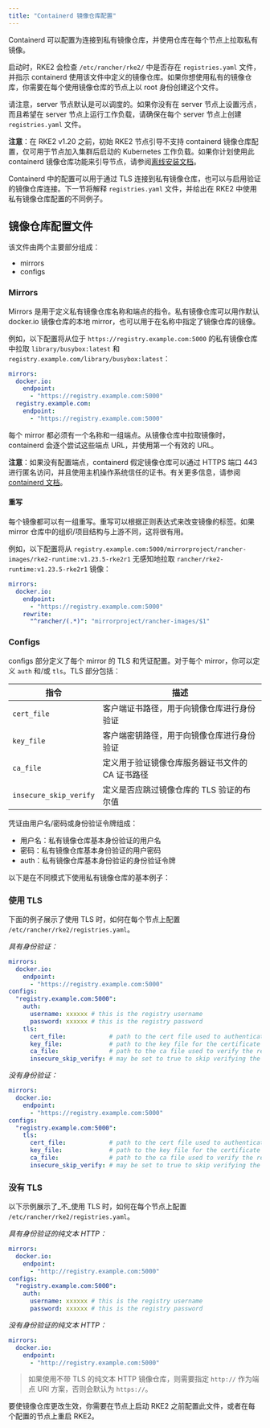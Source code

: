 ```yaml
---
title: "Containerd 镜像仓库配置"
---
```


Containerd 可以配置为连接到私有镜像仓库，并使用仓库在每个节点上拉取私有镜像。

启动时，RKE2 会检查 `/etc/rancher/rke2/` 中是否存在 `registries.yaml` 文件，并指示 containerd 使用该文件中定义的镜像仓库。如果你想使用私有的镜像仓库，你需要在每个使用镜像仓库的节点上以 root 身份创建这个文件。

请注意，server 节点默认是可以调度的。如果你没有在 server 节点上设置污点，而且希望在 server 节点上运行工作负载，请确保在每个 server 节点上创建 `registries.yaml` 文件。

**注意**：在 RKE2 v1.20 之前，初始 RKE2 节点引导不支持 containerd 镜像仓库配置，仅可用于节点加入集群后启动的 Kubernetes 工作负载。如果你计划使用此 containerd 镜像仓库功能来引导节点，请参阅[离线安装文档](./airgap.md)。

Containerd 中的配置可以用于通过 TLS 连接到私有镜像仓库，也可以与启用验证的镜像仓库连接。下一节将解释 `registries.yaml` 文件，并给出在 RKE2 中使用私有镜像仓库配置的不同例子。

## 镜像仓库配置文件

该文件由两个主要部分组成：

- mirrors
- configs

### Mirrors

Mirrors 是用于定义私有镜像仓库名称和端点的指令。私有镜像仓库可以用作默认 docker.io 镜像仓库的本地 mirror，也可以用于在名称中指定了镜像仓库的镜像。

例如，以下配置将从位于 `https://registry.example.com:5000` 的私有镜像仓库中拉取 `library/busybox:latest` 和 `registry.example.com/library/busybox:latest`：

```yaml
mirrors:
  docker.io:
    endpoint:
      - "https://registry.example.com:5000"
  registry.example.com:
    endpoint:
      - "https://registry.example.com:5000"
```

每个 mirror 都必须有一个名称和一组端点。从镜像仓库中拉取镜像时，containerd 会逐个尝试这些端点 URL，并使用第一个有效的 URL。

**注意**：如果没有配置端点，containerd 假定镜像仓库可以通过 HTTPS 端口 443 进行匿名访问，并且使用主机操作系统信任的证书。有关更多信息，请参阅 [containerd 文档](https://github.com/containerd/containerd/blob/master/docs/cri/registry.md#configure-registry-endpoint)。

#### 重写

每个镜像都可以有一组重写。重写可以根据正则表达式来改变镜像的标签。如果 mirror 仓库中的组织/项目结构与上游不同，这将很有用。

例如，以下配置将从 `registry.example.com:5000/mirrorproject/rancher-images/rke2-runtime:v1.23.5-rke2r1` 无感知地拉取 `rancher/rke2-runtime:v1.23.5-rke2r1` 镜像：

```yaml
mirrors:
  docker.io:
    endpoint:
      - "https://registry.example.com:5000"
    rewrite:
      "^rancher/(.*)": "mirrorproject/rancher-images/$1"
```

### Configs

configs 部分定义了每个 mirror 的 TLS 和凭证配置。对于每个 mirror，你可以定义 `auth` 和/或 `tls`。TLS 部分包括：

| 指令 | 描述 |
----------|------------
| `cert_file` | 客户端证书路径，用于向镜像仓库进行身份验证 |
| `key_file` | 客户端密钥路径，用于向镜像仓库进行身份验证 |
| `ca_file` | 定义用于验证镜像仓库服务器证书文件的 CA 证书路径 |
| `insecure_skip_verify` | 定义是否应跳过镜像仓库的 TLS 验证的布尔值 |

凭证由用户名/密码或身份验证令牌组成：

- 用户名：私有镜像仓库基本身份验证的用户名
- 密码：私有镜像仓库基本身份验证的用户密码
- auth：私有镜像仓库基本身份验证的身份验证令牌

以下是在不同模式下使用私有镜像仓库的基本例子：

### 使用 TLS

下面的例子展示了使用 TLS 时，如何在每个节点上配置 `/etc/rancher/rke2/registries.yaml`。

*具有身份验证：*

```yaml
mirrors:
  docker.io:
    endpoint:
      - "https://registry.example.com:5000"
configs:
  "registry.example.com:5000":
    auth:
      username: xxxxxx # this is the registry username
      password: xxxxxx # this is the registry password
    tls:
      cert_file:            # path to the cert file used to authenticate to the registry
      key_file:             # path to the key file for the certificate used to authenticate to the registry
      ca_file:              # path to the ca file used to verify the registry's certificate
      insecure_skip_verify: # may be set to true to skip verifying the registry's certificate
```

*没有身份验证：*

```yaml
mirrors:
  docker.io:
    endpoint:
      - "https://registry.example.com:5000"
configs:
  "registry.example.com:5000":
    tls:
      cert_file:            # path to the cert file used to authenticate to the registry
      key_file:             # path to the key file for the certificate used to authenticate to the registry
      ca_file:              # path to the ca file used to verify the registry's certificate
      insecure_skip_verify: # may be set to true to skip verifying the registry's certificate
```

### 没有 TLS

以下示例展示了_不_使用 TLS 时，如何在每个节点上配置 `/etc/rancher/rke2/registries.yaml`。

*具有身份验证的纯文本 HTTP：*

```yaml
mirrors:
  docker.io:
    endpoint:
      - "http://registry.example.com:5000"
configs:
  "registry.example.com:5000":
    auth:
      username: xxxxxx # this is the registry username
      password: xxxxxx # this is the registry password
```

*没有身份验证的纯文本 HTTP：*

```yaml
mirrors:
  docker.io:
    endpoint:
      - "http://registry.example.com:5000"
```

> 如果使用不带 TLS 的纯文本 HTTP 镜像仓库，则需要指定 `http://` 作为端点 URI 方案，否则会默认为 `https://`。

要使镜像仓库更改生效，你需要在节点上启动 RKE2 之前配置此文件，或者在每个配置的节点上重启 RKE2。
